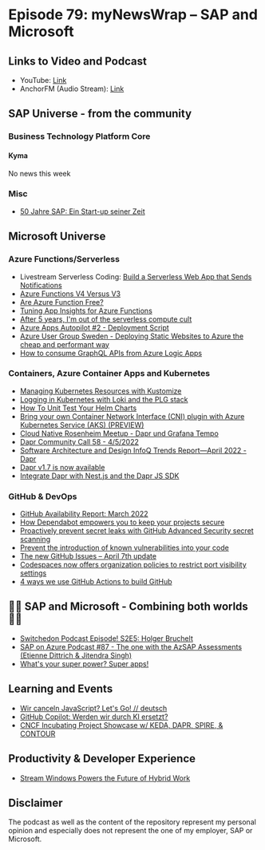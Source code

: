 # Episode 79: myNewsWrap – SAP and Microsoft

## Links to Video and Podcast

* YouTube: [Link](https://youtu.be/DKszRZ-QIX8)
* AnchorFM (Audio Stream): [Link](https://anchor.fm/christian-lechner/episodes/myNewsWrap--SAP-and-Microsoft-Episode-79-e1gutb9)

## SAP Universe - from the community

### Business Technology Platform Core

#### Kyma

No news this week

### Misc

* [50 Jahre SAP: Ein Start-up seiner Zeit](https://www-heise-de.cdn.ampproject.org/c/s/www.heise.de/amp/news/50-Jahre-SAP-Ein-Start-up-seiner-Zeit-6659567.html)

## Microsoft Universe

### Azure Functions/Serverless

* Livestream Serverless Coding: [Build a Serverless Web App that Sends Notifications](https://youtu.be/gFpfZ9XaB0M)
* [Azure Functions V4 Versus V3](https://techcommunity.microsoft.com/t5/apps-on-azure-blog/azure-functions-v4-versus-v3/ba-p/3276055)
* [Are Azure Function Free?](https://youtu.be/FNbqhYTkjrI)
* [Tuning App Insights for Azure Functions](https://www.mikestephenson.me/2022/04/04/tuning-app-insights-for-azure-functions/)
* [After 5 years, I'm out of the serverless compute cult](https://dev.to/brentmitchell/after-5-years-im-out-of-the-serverless-compute-cult-3f6d)
* [Azure Apps Autopilot #2 - Deployment Script](https://dev.to/azure/azure-apps-autopilot-2-deployment-script-4ehg)
* [Azure User Group Sweden - Deploying Static Websites to Azure the cheap and performant way](https://youtu.be/nChpuaigLUs)
* [How to consume GraphQL APIs from Azure Logic Apps](https://blog.siliconvalve.com/2022/04/05/how-to-consume-graphql-apis-from-azure-logic-apps/)

### Containers, Azure Container Apps and Kubernetes

* [Managing Kubernetes Resources with Kustomize](https://www.innoq.com/en/blog/kustomize-introduction/)
* [Logging in Kubernetes with Loki and the PLG stack](https://www.thorsten-hans.com/logging-in-kubernetes-with-loki-and-plg-stack/)
* [How To Unit Test Your Helm Charts](https://blog.ediri.io/how-to-unit-test-your-helm-charts)
* [Bring your own Container Network Interface (CNI) plugin with Azure Kubernetes Service (AKS) (PREVIEW)](https://pixelrobots.co.uk/2022/04/bring-your-own-container-network-interface-cni-plugin-with-azure-kubernetes-service-aks-preview/)
* [Cloud Native Rosenheim Meetup - Dapr und Grafana Tempo](https://youtu.be/X5zssAcmDjA)
* [Dapr Community Call 58 - 4/5/2022](https://youtu.be/PgNQxcDj3gA)
* [Software Architecture and Design InfoQ Trends Report—April 2022 - Dapr](https://www.infoq.com/articles/architecture-trends-2022/)
* [Dapr v1.7 is now available](https://blog.dapr.io/posts/2022/04/08/dapr-v1.7-is-now-available/)
* [Integrate Dapr with Nest.js and the Dapr JS SDK](https://xaviergeerinck.com/post/2022/03/29/dapr-with-nestjs)

### GitHub & DevOps

* [GitHub Availability Report: March 2022](https://github.blog/2022-04-06-github-availability-report-march-2022/)
* [How Dependabot empowers you to keep your projects secure](https://github.blog/2022-04-06-how-dependabot-empowers-you-to-keep-your-projects-secure/)
* [Proactively prevent secret leaks with GitHub Advanced Security secret scanning](https://github.blog/2022-04-04-push-protection-github-advanced-security/)
* [Prevent the introduction of known vulnerabilities into your code](https://github.blog/2022-04-06-prevent-introduction-known-vulnerabilities-into-your-code/)
* [The new GitHub Issues – April 7th update](https://github.blog/changelog/2022-04-07-the-new-github-issues-april-7th-update/)
* [Codespaces now offers organization policies to restrict port visibility settings](https://github.blog/changelog/2022-04-04-codespaces-now-offers-organization-policies-to-restrict-port-visibility-settings/)
* [4 ways we use GitHub Actions to build GitHub](https://github.blog/2022-04-05-4-ways-we-use-github-actions-to-build-github/)

## 🐱‍👤 SAP and Microsoft - Combining both worlds 🐱‍👤

* [Switchedon Podcast Episode! S2E5: Holger Bruchelt](https://switchedon.bowdark.com/podcast-episode-s2e5-holger-bruchelt-d84a9e8f3791)
* [SAP on Azure Podcast #87 - The one with the AzSAP Assessments (Etienne Dittrich & Jitendra Singh)](https://youtu.be/WE_Xj-fdP60)
* [What's your super power? Super apps!](https://www.linkedin.com/pulse/whats-your-super-power-apps-robin-van-het-hof/)

## Learning and Events

* [Wir canceln JavaScript? Let's Go! // deutsch](https://youtu.be/7D6OtuoyEwU)
* [GitHub Copilot: Werden wir durch KI ersetzt?](https://youtu.be/hB6kTQvfhLs)
* [CNCF Incubating Project Showcase w/ KEDA, DAPR, SPIRE, & CONTOUR](https://youtu.be/5szfr1NNtRE)

## Productivity & Developer Experience

* [Stream Windows Powers the Future of Hybrid Work](https://www.microsoft.com/en-us/windows/business/event)

## Disclaimer

The podcast as well as the content of the repository represent my personal opinion and especially does not represent the one of my employer, SAP or Microsoft.
